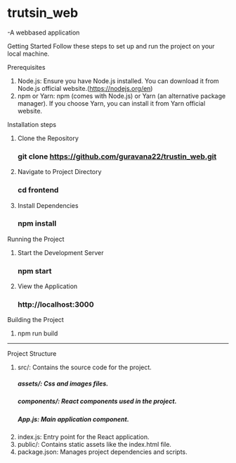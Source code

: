 # trutsin_web
-A webbased application 


Getting Started
Follow these steps to set up and run the project on your local machine.

Prerequisites
1. Node.js: Ensure you have Node.js installed. You can download it from Node.js official website.(https://nodejs.org/en)
2. npm or Yarn: npm (comes with Node.js) or Yarn (an alternative package manager). If you choose Yarn, you can install it from Yarn official website.


Installation steps

1. Clone the Repository
      ### git clone https://github.com/guravana22/trustin_web.git
2. Navigate to Project Directory
      ### cd frontend
3. Install Dependencies
      ### npm install

Running the Project

1. Start the Development Server
      ### npm start
2. View the Application
      ### http://localhost:3000

Building the Project

  1. npm run build




--------------------------------------------------------------------------------------------------------------------------------

Project Structure

1. src/: Contains the source code for the project.
     ##### assets/: Css and images files.
    ##### components/: React components used in the project.
    ##### App.js: Main application component.
5. index.js: Entry point for the React application.
6. public/: Contains static assets like the index.html file.
7. package.json: Manages project dependencies and scripts.
